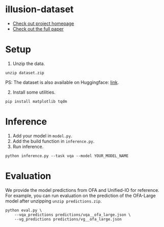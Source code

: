 # illusion-dataset
- [Check out project homepage](https://vl-illusion.github.io/)
- [Check out the full paper](https://arxiv.org/abs/2311.00047)

# Setup
1. Unzip the data.
```
unzip dataset.zip
```
PS: The dataset is also available on Huggingface: [link](https://huggingface.co/datasets/sled-umich/VL-Illusion).

2. Install some utilities.
```
pip install matplotlib tqdm
```

# Inference
1. Add your model in `model.py`.
2. Add the build function in `inference.py`.
3. Run inference.
```
python inference.py --task vqa --model YOUR_MODEL_NAME
``` 

# Evaluation
We provide the model predictions from OFA and Unified-IO for reference. For example, you can run evaluation on the prediction of the OFA-Large model after unzipping `unzip predictions.zip`.
```
python eval.py \
    --vqa_predictions predictions/vqa__ofa_large.json \
    --vg_predictions predictions/vg__ofa_large.json
```